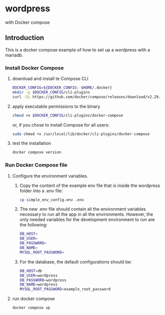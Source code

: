 # wordpress

with Docker compose

## Introduction

This is a docker compose example of how to set up a wordpress with a mariadb.

### Install Docker Compose

1. download and install te Compose CLI

    ```bash
    DOCKER_CONFIG=${DOCKER_CONFIG:-$HOME/.docker}
    mkdir -p $DOCKER_CONFIG/cli-plugins
    curl -SL https://github.com/docker/compose/releases/download/v2.29.1/docker-compose-linux-x86_64 -o $DOCKER_CONFIG/cli-plugins/docker-compose
    ```

1. apply executable permissions to the binary

    ```bash
    chmod +x $DOCKER_CONFIG/cli-plugins/docker-compose
    ```

    or, if you chose to install Compose for all users:

    ```bash
    sudo chmod +x /usr/local/lib/docker/cli-plugins/docker-compose
    ```

1. test the installation

    ```bash
    docker compose version
    ```

### Run Docker Compose file

1. Configure the environment variables.
    1. Copy the content of the example env file that is inside the wordpress folder into a .env file:

        ```bash
        cp simple_env_config.env .env
        ```

    1. The new .env file should contain all the environment variables necessary to run all the app in all the environments. However, the only needed variables for the development environment to run are the following:

        ```bash
        DB_HOST=
        DB_USER=
        DB_PASSWORD=
        DB_NAME=
        MYSQL_ROOT_PASSWORD=
        ```

    1. For the database, the default configurations should be:

        ```bash
        DB_HOST=db
        DB_USER=wordpress
        DB_PASSWORD=wordpress
        DB_NAME=wordpress
        MYSQL_ROOT_PASSWORD=example_root_password
        ```

1. run docker compose

    ```bash
    docker compose up
    ```

